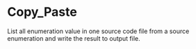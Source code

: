 # Copy_Paste
List all enumeration value in one source code file from a source enumeration and write the result to output file.
